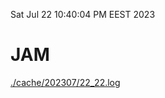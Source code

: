 Sat Jul 22 10:40:04 PM EEST 2023
# JAM
<a href='./cache/202307/22_22.log'>./cache/202307/22_22.log</a>
